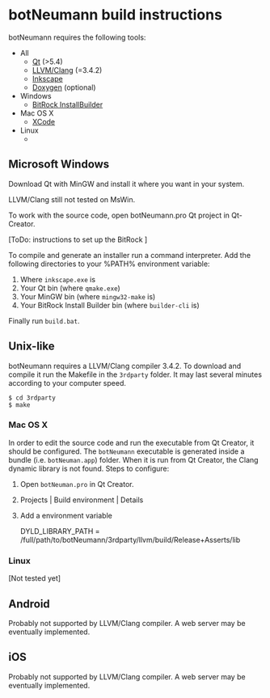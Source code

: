 # botNeumann build instructions

botNeumann requires the following tools:

* All
	* [Qt](http://www.qt.io/) (>5.4)
	* [LLVM/Clang](http://llvm.org/releases/) (=3.4.2)
	* [Inkscape](https://inkscape.org/)
	* [Doxygen](http://doxygen.org) (optional)
* Windows
	* [BitRock InstallBuilder](http://bitrock.com/)
* Mac OS X
	* [XCode](https://developer.apple.com/xcode/)
* Linux
	* []()



## Microsoft Windows

Download Qt with MinGW and install it where you want in your system.

LLVM/Clang still not tested on MsWin.

To work with the source code, open botNeumann.pro Qt project in Qt-Creator.

[ToDo: instructions to set up the BitRock ]

To compile and generate an installer run a command interpreter. Add the following directories to your %PATH% environment variable:

1. Where `inkscape.exe` is
2. Your Qt bin (where `qmake.exe`)
3. Your MinGW bin (where `mingw32-make` is)
4. Your BitRock Install Builder bin (where `builder-cli` is)

Finally run `build.bat`.


## Unix-like

botNeumann requires a LLVM/Clang compiler 3.4.2. To download and compile it run the Makefile in the `3rdparty` folder. It may last several minutes according to your computer speed.

	$ cd 3rdparty
	$ make


### Mac OS X

In order to edit the source code and run the executable from Qt Creator, it should be configured. The `botNeumann` executable is generated inside a bundle (i.e. `botNeuman.app`) folder. When it is run from Qt Creator, the Clang dynamic library is not found. Steps to configure:

1. Open `botNeuman.pro` in Qt Creator.
2. Projects | Build environment | Details
3. Add a environment variable

	DYLD_LIBRARY_PATH = /full/path/to/botNeumann/3rdparty/llvm/build/Release+Asserts/lib



### Linux

[Not tested yet]


## Android

Probably not supported by LLVM/Clang compiler. A web server may be eventually implemented.

## iOS

Probably not supported by LLVM/Clang compiler. A web server may be eventually implemented.
